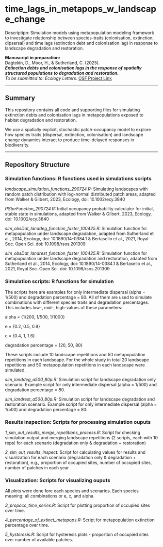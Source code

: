 # time_lags_in_metapops_w_landscape_change
Descriptipn: Simulation models using metapopulation modeling framework to investigate relationship between species-traits (colonisation, extinction, dipsersal) and time lags (extinction debt and colonisation lag) in response to landscape degradation and restoration.


**Manuscript in preparation:**  
Dagtekin, D., Moor, H., & Sutherland, C. (2025).  
_**Extinction debts and colonisation lags in the response of spatially structured populations to degradation and restoration**_.  
_To be submitted to: Ecology Letters_. [OSF Project Link](https://osf.io/xxxxx)

---

## Summary

This repository contains all code and supporting files for simulating extinction debts and colonisation lags in metapopulations exposed to habitat degradation and restoration.

We use a spatially explicit, stochastic patch-occupancy model to explore how species traits (dispersal, extinction, colonisation) and landscape change dynamics interact to produce time-delayed responses in biodiversity.

---

## Repository Structure

### Simulation functions: R functions used in simulations scripts

_landscape_simulation_functions_290724.R:_ Simulating landscapes with random patch distribution with log-normal distributed patch areas, adapted from Walker & Gilbert, 2023, Ecology, doi: 10.1002/ecy.3840

_PStarFunction_290724.R:_ Initial occupancy probability calculator for initial, stable state in simulations, adapted from Walker & Gilbert, 2023, Ecology, doi: 10.1002/ecy.3840

_sim_obsDat_landdeg_function_faster_100425.R:_ Simulation function for metapopulation under landscape degradation, adapted from Sutherland et al., 2014, Ecology, doi: 10.1890/14-0384.1 & Bertasello et al., 2021, Royal Soc. Open Sci. doi: 10.1098/rsos.201309

_sim_obsDat_landrest_function_faster_100425.R:_ Simulation function for metapopulation under landscape degradation and restoration, adapted from Sutherland et al., 2014, Ecology, doi: 10.1890/14-0384.1 & Bertasello et al., 2021, Royal Soc. Open Sci. doi: 10.1098/rsos.201309

### Simulation scripts: R functions for simulation

The scripts here are examples for only intermediate dispersal (alpha = 1/500) and degradation percentage = 80. All of them are used to simulate combinations with different species traits and degradation percentages. This includes low-, mid-, high-values of these parameters:

alpha = {1/200, 1/500, 1/1000}

e = {0.2, 0.5, 0.8}

c = {0.4, 1, 1.6}

degradation percentage = {20, 50, 80}

These scripts include 10 landscape repetitions and 50 metapopulation repetitions in each landscape. For the whole study in total 20 landscape repetitions and 50 metapopulation repetitions in each landscape were simulated.

_sim_landdeg_a500_80p.R:_ Simulation script for landscape degradation only scenario. Example script for only intermediate dispersal (alpha = 1/500) and degradation percentage = 80.

_sim_landrest_a500_80p.R:_ Simulation script for landscape degradation and restoration scenario. Example script for only intermediate dispersal (alpha = 1/500) and degradation percentage = 80.

### Results inspection: Scripts for processing simulation ouputs

_1_sim_out_results_merge_repetitions_process.R:_ Script for checking simulation output and merging landscape repetitions (2 scripts, each with 10 reps) for each scenario (degradation only & degradation + restoration) 

_2_sim_out_results_inspect:_ Script for calculating values for results and visualization for each scenario (degradation only & degradation + restoration), e.g., proportion of occupied sites, number of occupied sites, number of patches in each year

### Visualization: Scripts for visualizing ouputs
All plots were done fore each species and scenarios. Each species meaning: all combinations or e, c, and alpha.

_3_propocc_time_series.R:_ Script for plotting proportion of occupied sites over time.

_4_percentage_of_extinct_metapops.R:_ Script for metapopulation extinction percentage over time.

_5_hysteresis.R:_ Script for hysteresis plots - proportion of occupied sites over number of available patches.



